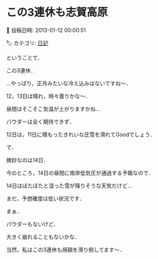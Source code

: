 # この3連休も志賀高原

📅 投稿日時: 2013-01-12 00:00:51

🏷️ カテゴリ: [日記](cc4b5682fb7b8b144980957a978653fb0.md)

ということで．


この3連休．





…やっぱり，正月みたいな冷え込みはないですね～．


12，13日は晴れ，時々曇りかな～．


昼間はそこそこ気温が上がりますかね…


パウダーは全く期待できず．


12日は，11日に積もったきれいな圧雪を滑れてGoodでしょう．





で．


微妙なのは14日．


今のところ，14日の昼間に南岸低気圧が通過する予報なので．


14日はぼたぼたと湿った雪が降りそうな天気だけど…


まだ，予想確度は低い状況です．





まぁ．


パウダーもないけど．


大きく崩れることもないかな．





当然，私はこの3連休も焼額を滑り倒してます～．
